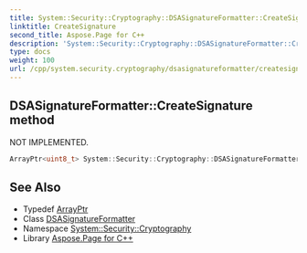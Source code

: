 ```yaml
---
title: System::Security::Cryptography::DSASignatureFormatter::CreateSignature method
linktitle: CreateSignature
second_title: Aspose.Page for C++
description: 'System::Security::Cryptography::DSASignatureFormatter::CreateSignature method. NOT IMPLEMENTED in C++.'
type: docs
weight: 100
url: /cpp/system.security.cryptography/dsasignatureformatter/createsignature/
---
```

## DSASignatureFormatter::CreateSignature method


NOT IMPLEMENTED.

```cpp
ArrayPtr<uint8_t> System::Security::Cryptography::DSASignatureFormatter::CreateSignature(ArrayPtr<uint8_t> rgbHash) override
```


## See Also

* Typedef [ArrayPtr](../../../system/arrayptr/)
* Class [DSASignatureFormatter](../)
* Namespace [System::Security::Cryptography](../../)
* Library [Aspose.Page for C++](../../../)
